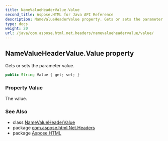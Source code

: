 ```yaml
---
title: NameValueHeaderValue.Value
second_title: Aspose.HTML for Java API Reference
description: NameValueHeaderValue property. Gets or sets the parameter value
type: docs
weight: 20
url: /java/com.aspose.html.net.headers/namevalueheadervalue/value/
---
```

## NameValueHeaderValue.Value property

Gets or sets the parameter value.

```java
public String Value { get; set; }
```

### Property Value

The value.

### See Also

* class [NameValueHeaderValue](../)
* package [com.aspose.html.Net.Headers](../../namevalueheadervalue/)
* package [Aspose.HTML](../../../)
